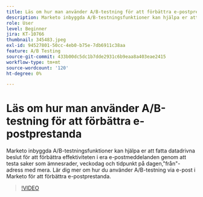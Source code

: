 ```yaml
---
title: Läs om hur man använder A/B-testning för att förbättra e-postprestanda
description: Marketo inbyggda A/B-testningsfunktioner kan hjälpa er att fatta datadrivna beslut för att förbättra effektiviteten i era e-postmeddelanden genom att testa saker som ämnesrader, veckodag och tidpunkt på dagen,"från"-adress med mera. Lär dig mer om hur du använder A/B-testning via e-post i Marketo för att förbättra e-postprestanda.
role: User
level: Beginner
jira: KT-10766
thumbnail: 345483.jpeg
exl-id: 94527801-50cc-4eb0-b75e-7db6911c38aa
feature: A/B Testing
source-git-commit: 433b00dc5dc1b7dde2931c6b9eaa8a403eae2415
workflow-type: tm+mt
source-wordcount: '120'
ht-degree: 0%

---
```


# Läs om hur man använder A/B-testning för att förbättra e-postprestanda

Marketo inbyggda A/B-testningsfunktioner kan hjälpa er att fatta datadrivna beslut för att förbättra effektiviteten i era e-postmeddelanden genom att testa saker som ämnesrader, veckodag och tidpunkt på dagen,&quot;från&quot;-adress med mera. Lär dig mer om hur du använder A/B-testning via e-post i Marketo för att förbättra e-postprestanda.

>[!VIDEO](https://video.tv.adobe.com/v/345483/?quality=12&learn=on)
